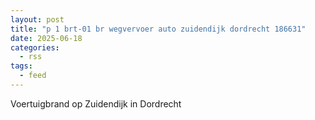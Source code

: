 ```yaml
---
layout: post
title: "p 1 brt-01 br wegvervoer auto zuidendijk dordrecht 186631"
date: 2025-06-18
categories: 
  - rss
tags: 
  - feed
---
```


Voertuigbrand op Zuidendijk in Dordrecht
